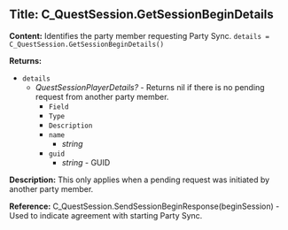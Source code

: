 ## Title: C_QuestSession.GetSessionBeginDetails

**Content:**
Identifies the party member requesting Party Sync.
`details = C_QuestSession.GetSessionBeginDetails()`

**Returns:**
- `details`
  - *QuestSessionPlayerDetails?* - Returns nil if there is no pending request from another party member.
    - `Field`
    - `Type`
    - `Description`
    - `name`
      - *string*
    - `guid`
      - *string* - GUID

**Description:**
This only applies when a pending request was initiated by another party member.

**Reference:**
C_QuestSession.SendSessionBeginResponse(beginSession) - Used to indicate agreement with starting Party Sync.